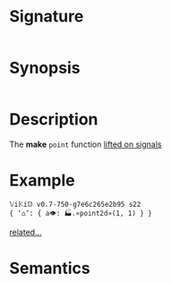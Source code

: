 # Signature
```vikid-signature
```

# Synopsis
```vikid-synopsis
```

# Description
The __make__ `point` function [lifted on signals](/refman/concepts/pure_functions)

# Example
```vikid-script
𝕍i𝕂i𝔻 v0.7-750-g7e6c265e2b95 s22
{ ‘⌂’: { a👁: 🏭.«point2d»(1, 1) } }
```


[related...](https://en.wikipedia.org/wiki/Point_(geometry))

# Semantics